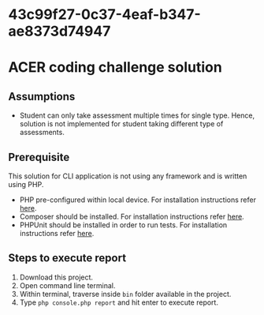 # 43c99f27-0c37-4eaf-b347-ae8373d74947

# ACER coding challenge solution

## Assumptions
* Student can only take assessment multiple times for single type. Hence, solution is not implemented for student taking different type of assessments.

## Prerequisite
This solution for CLI application is not using any framework and is written using PHP.

* PHP pre-configured within local device. For installation instructions refer [here](https://www.php.net/downloads.php).
* Composer should be installed. For installation instructions refer [here](https://getcomposer.org/download/).
* PHPUnit should be installed in order to run tests. For installation instructions refer [here](https://docs.phpunit.de/en/12.0/installation.html).

## Steps to execute report
1. Download this project.
2. Open command line terminal.
3. Within terminal, traverse inside `bin` folder available in the project.
4. Type `php console.php report` and hit enter to execute report. 